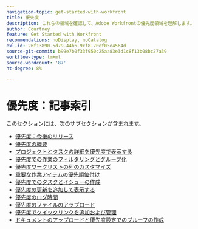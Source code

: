 ```yaml
---
navigation-topic: get-started-with-workfront
title: 優先度
description: これらの領域を確認して、Adobe Workfrontの優先度領域を理解します。
author: Courtney
feature: Get Started with Workfront
recommendations: noDisplay, noCatalog
exl-id: 26f13890-5d79-44b6-9cf8-70ef05e4564d
source-git-commit: b99e7b0f33f950c25aa83e3d1c8f13b08bc27a39
workflow-type: tm+mt
source-wordcount: '87'
ht-degree: 8%

---
```


# 優先度：記事索引

このセクションには、次のサブセクションが含まれます。

* [優先度：今後のリリース](/help/quicksilver/workfront-basics/priorities/priorities-upcoming-releases.md)
* [優先度の概要](/help/quicksilver/workfront-basics/priorities/get-started-with-priorities.md)
* [プロジェクトとタスクの詳細を優先度で表示する](/help/quicksilver/workfront-basics/priorities/view-task-project-details.md)
* [優先度での作業のフィルタリングとグループ化](/help/quicksilver/workfront-basics/priorities/filter-group-work-priorities.md)
* [優先度ワークリストの列のカスタマイズ](/help/quicksilver/workfront-basics/priorities/customize-worklist-columns.md)
* [重要な作業アイテムの優先順位付け](/help/quicksilver/workfront-basics/priorities/prioritize-work-items.md)
* [優先度でのタスクとイシューの作成](/help/quicksilver/workfront-basics/priorities/create-task-issue-priorities.md)
* [優先度の更新を追加して表示する](/help/quicksilver/workfront-basics/priorities/add-view-updates-priorities.md)
* [優先度のログ時間](/help/quicksilver/workfront-basics/priorities/log-time-priorities.md)
* [優先度のファイルのアップロード](/help/quicksilver/workfront-basics/priorities/upload-files-in-priorities.md)
* [ 優先度でクイックリンクを追加および管理 ](/help/quicksilver/workfront-basics/priorities/quick-links-priorities.md)
  <!--* [Catch up on work in Priorities](/help/quicksilver/workfront-basics/priorities/catch-me-up.md)-->
* [ドキュメントのアップロードと優先度設定でのプルーフの作成](/help/quicksilver/workfront-basics/priorities/documents-and-proofs-priorities.md)